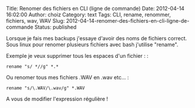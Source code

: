 Title: Renomer des fichiers en CLI (ligne de commande)
Date: 2012-04-14 16:02:00
Author: choiz
Category: text
Tags: CLI, rename, renommer, fichiers, wav, WAV
Slug: 2012-04-14-renomer-des-fichiers-en-cli-ligne-de-commande
Status: published

Lorsque je fais mes backups j'essaye d'avoir des noms de fichiers
correct. Sous linux pour renomer plusieurs fichiers avec bash j'utilise
"rename".

Exemple je veux supprimer tous les espaces d'un fichier : :

    rename "s/ *//g" *.*

Ou renomer tous mes fichiers .WAV en .wav etc… :

    rename "s/\.WAV/\.wav/g" *.WAV

A vous de modifier l'expression régulière !
